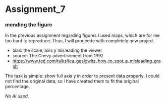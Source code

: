 # Assignment_7
### mending the figure

In the previous assignment regarding figures I used maps, which are for me too hard to reproduce. Thus, I will proceede with completely new project.
- bias: the scale, axis y misleading the viewer
- source: The Chevy advertisement from 1992
- https://www.ted.com/talks/lea_gaslowitz_how_to_spot_a_misleading_graph

The task is simple: show full axis y in order to present data properly. I could not find the original data, so I have created them to fit the original percentage.

*No AI used.*
